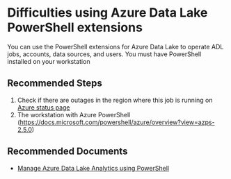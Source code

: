 <properties
	pageTitle="Difficulties using Azure Data Lake PowerShell extensions"
	description="Difficulties using Azure Data Lake PowerShell extensions"
	service="Microsoft.DataLakeAnalytics"
	resource="accounts"
	ms.author="guyhay"
	authoralias="guyhay"
	authors="guyhay"
	displayOrder="10"
	selfHelpType="resource"
	supportTopicIds="32680653"
	resourceTags=""
	productPesIds="15940"
	cloudEnvironments="public, Fairfax"
	articleId="datalakeanalytics-difficulties-using-powershell"
	ownershipId="AzureData_AzureDataLakeAnalytics"
/>

# Difficulties using Azure Data Lake PowerShell extensions

You can use the PowerShell extensions for Azure Data Lake to operate ADL jobs, accounts, data sources, and users.  You must have PowerShell installed on your workstation 

## **Recommended Steps**

1. Check if there are outages in the region where this job is running on [Azure status page](https://status.azure.com/status)<br>
2. The workstation with Azure PowerShell (https://docs.microsoft.com/powershell/azure/overview?view=azps-2.5.0)<br>


## **Recommended Documents**

* [Manage Azure Data Lake Analytics using PowerShell](https://docs.microsoft.com/azure/data-lake-analytics/data-lake-analytics-get-started-powershell)<br>
